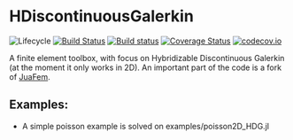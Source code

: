 # HDiscontinuousGalerkin

![Lifecycle](https://img.shields.io/badge/lifecycle-experimental-orange.svg)
[![Build Status](https://travis-ci.org/Paulms/HDiscontinuousGalerkin.jl.svg?branch=master)](https://travis-ci.org/Paulms/HDiscontinuousGalerkin.jl)
[![Build status](https://ci.appveyor.com/api/projects/status/94uers5diacwb7nv?svg=true)](https://ci.appveyor.com/project/Paulms/hdiscontinuousgalerkin-jl)
[![Coverage Status](https://coveralls.io/repos/Paulms/HDiscontinuousGalerkin.jl/badge.svg?branch=master&service=github)](https://coveralls.io/github/Paulms/HDiscontinuousGalerkin.jl?branch=master)
[![codecov.io](http://codecov.io/github/Paulms/HDiscontinuousGalerkin.jl/coverage.svg?branch=master)](http://codecov.io/github/Paulms/HDiscontinuousGalerkin.jl?branch=master)

A finite element toolbox, with focus on Hybridizable Discontinuous Galerkin (at the moment it only works in 2D).  An important part of the code is a fork of [JuaFem](https://github.com/KristofferC/JuAFEM.jl).

## Examples:
* A simple poisson example is solved on examples/poisson2D_HDG.jl
